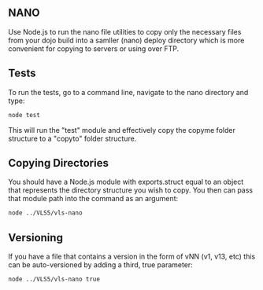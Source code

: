 NANO
----

Use Node.js to run the nano file utilities to copy only the necessary files from
your dojo build into a samller (nano) deploy directory which is more convenient
for copying to servers or using over FTP.

Tests
-----

To run the tests, go to a command line, navigate to the nano directory and type:
```bash
node test
```
This will run the "test" module and effectively copy the copyme folder structure
to a "copyto" folder structure.

Copying Directories
-------------------

You should have a Node.js module with exports.struct equal to an object that
represents the directory structure you wish to copy. You then can pass that
module path into the command as an argument:
```bash
node ../VLS5/vls-nano
```

Versioning
----------
If you have a file that contains a version in the form of vNN (v1, v13, etc) this
can be auto-versioned by adding a third, true parameter:
```text
node ../VLS5/vls-nano true
```


